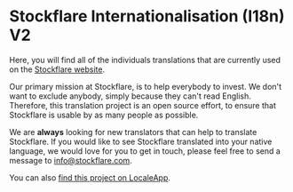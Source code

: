 # Stockflare Internationalisation (I18n) V2

Here, you will find all of the individuals translations that are currently used on the [Stockflare website](https://m.stockflare.com).

Our primary mission at Stockflare, is to help everybody to invest. We don't want to exclude anybody, simply because they can't read English. Therefore, this translation project is an open source effort, to ensure that Stockflare is usable by as many people as possible.

We are __always__ looking for new translators that can help to translate Stockflare. If you would like to see Stockflare translated into your native language, we would love for you to get in touch, please feel free to send a message to [info@stockflare.com](mailto:info@stockflare.com).

You can also [find this project on LocaleApp](https://www.localeapp.com/projects/10055).
